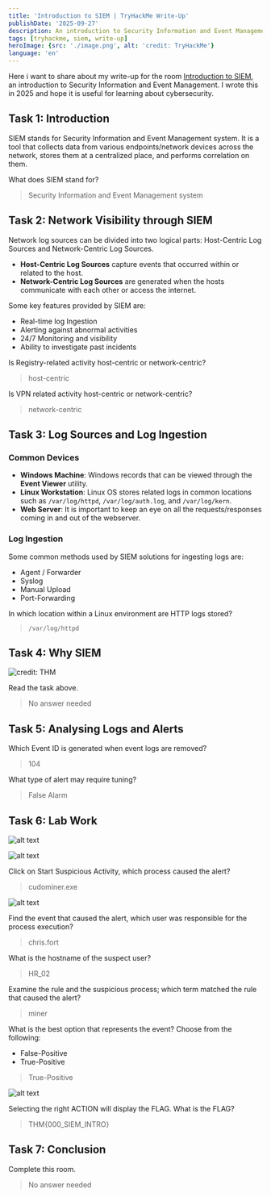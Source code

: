 ```yaml
---
title: 'Introduction to SIEM | TryHackMe Write-Up'
publishDate: '2025-09-27'
description: An introduction to Security Information and Event Management.
tags: [tryhackme, siem, write-up]
heroImage: {src: './image.png', alt: 'credit: TryHackMe'}
language: 'en'
---
```

Here i want to share about my write-up for the room [Introduction to SIEM](https://tryhackme.com/room/logsfundamentals), an introduction to Security Information and Event Management. I wrote this in 2025 and hope it is useful for learning about cybersecurity.

## Task 1: Introduction

SIEM stands for Security Information and Event Management system. It is a tool that collects data from various endpoints/network devices across the network, stores them at a centralized place, and performs correlation on them.

What does SIEM stand for?
>Security Information and Event Management system

## Task 2: Network Visibility through SIEM

Network log sources can be divided into two logical parts: Host-Centric Log Sources and Network-Centric Log Sources.

- **Host-Centric Log Sources** capture events that occurred within or related to the host.
- **Network-Centric Log Sources** are generated when the hosts communicate with each other or access the internet.

Some key features provided by SIEM are:

- Real-time log Ingestion
- Alerting against abnormal activities
- 24/7 Monitoring and visibility
- Ability to investigate past incidents

Is Registry-related activity host-centric or network-centric?
>host-centric

Is VPN related activity host-centric or network-centric?
>network-centric

## Task 3: Log Sources and Log Ingestion

### Common Devices

- **Windows Machine**: Windows records that can be viewed through the **Event Viewer** utility.
- **Linux Workstation**: Linux OS stores related logs in common locations such as `/var/log/httpd`, `/var/log/auth.log`, and `/var/log/kern`.
- **Web Server**: It is important to keep an eye on all the requests/responses coming in and out of the webserver.

### Log Ingestion

Some common methods used by SIEM solutions for ingesting logs are:

- Agent / Forwarder
- Syslog
- Manual Upload
- Port-Forwarding

In which location within a Linux environment are HTTP logs stored?
>`/var/log/httpd`

## Task 4: Why SIEM

![credit: THM](image-1.png)

Read the task above.
>No answer needed

## Task 5: Analysing Logs and Alerts

Which Event ID is generated when event logs are removed?
>104

What type of alert may require tuning?
>False Alarm

## Task 6: Lab Work

![alt text](image-2.png)

![alt text](image-3.png)

Click on Start Suspicious Activity, which process caused the alert?
>cudominer.exe

![alt text](image%20copy.png)

Find the event that caused the alert, which user was responsible for the process execution?
>chris.fort

What is the hostname of the suspect user?
>HR_02

Examine the rule and the suspicious process; which term matched the rule that caused the alert?
>miner

What is the best option that represents the event? Choose from the following:

- False-Positive
- True-Positive

>True-Positive

![alt text](image-4.png)

Selecting the right ACTION will display the FLAG. What is the FLAG?
>THM{000_SIEM_INTRO}

## Task 7: Conclusion

Complete this room.
>No answer needed
